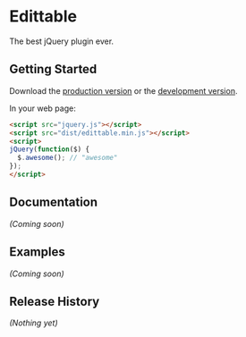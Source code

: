 # Edittable

The best jQuery plugin ever.

## Getting Started
Download the [production version][min] or the [development version][max].

[min]: https://raw.github.com/panxuepeng/edittable/master/dist/edittable.min.js
[max]: https://raw.github.com/panxuepeng/edittable/master/dist/edittable.js

In your web page:

```html
<script src="jquery.js"></script>
<script src="dist/edittable.min.js"></script>
<script>
jQuery(function($) {
  $.awesome(); // "awesome"
});
</script>
```

## Documentation
_(Coming soon)_

## Examples
_(Coming soon)_

## Release History
_(Nothing yet)_
